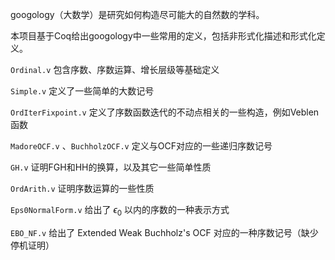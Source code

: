 googology（大数学）是研究如何构造尽可能大的自然数的学科。

本项目基于Coq给出googology中一些常用的定义，包括非形式化描述和形式化定义。

`Ordinal.v` 包含序数、序数运算、增长层级等基础定义

`Simple.v` 定义了一些简单的大数记号

`OrdIterFixpoint.v` 定义了序数函数迭代的不动点相关的一些构造，例如Veblen函数

`MadoreOCF.v` 、`BuchholzOCF.v` 定义与OCF对应的一些递归序数记号

`GH.v` 证明FGH和HH的换算，以及其它一些简单性质

`OrdArith.v` 证明序数运算的一些性质

`Eps0NormalForm.v` 给出了 $\epsilon_0$ 以内的序数的一种表示方式

`EBO_NF.v` 给出了 Extended Weak Buchholz's OCF 对应的一种序数记号（缺少停机证明）